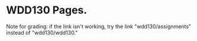 # WDD130 Pages. 
Note for grading: if the link isn't working, try the link "wdd130/assignments" instead of "wdd130/wdd130."
